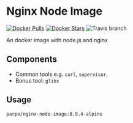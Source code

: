 # Nginx Node Image

[![Docker Pulls](https://img.shields.io/docker/pulls/parpe/nginx-node-image.svg?style=flat-square)](https://hub.docker.com/r/parpe/nginx-node-image/)
[![Docker Stars](https://img.shields.io/docker/stars/parpe/nginx-node-image.svg?style=flat-square)](https://hub.docker.com/r/parpe/nginx-node-image/)
![Travis branch](https://img.shields.io/travis/parpeoficial/nginx-node-image/8.9.4-alpine.svg?style=flat-square)

An docker image with node.js and nginx

## Components
- Common tools e.g. `curl`, `supervisor`.
- Bonus tool: `glibc`


## Usage
`parpe/nginx-node-image:8.9.4-alpine`